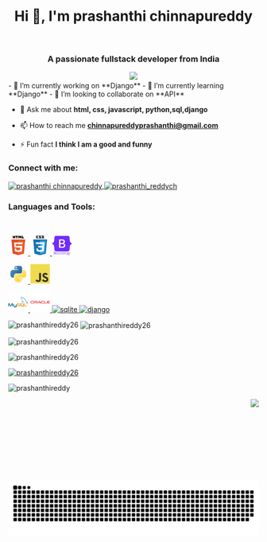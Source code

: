  <h1 align="center">Hi 👋, I'm prashanthi chinnapureddy</h1>
<br> 
<h3 align="center">A passionate fullstack developer from India</h3>
<div align="center">
<img height="150" src="https://media.giphy.com/media/M9gbBd9nbDrOTu1Mqx/giphy.gif"  />
</div>
- 🔭 I’m currently working on **Django**
- 🌱 I’m currently learning **Django**
- 👯 I’m looking to collaborate on **API**

- 💬 Ask me about **html, css, javascript, python,sql,django**

- 📫 How to reach me **chinnapureddyprashanthi@gmail.com**

- ⚡ Fun fact **I think I am a good and funny**
<h3 align="left">Connect with me:</h3>
<p align="left">
<a href="https://linkedin.com/in/prashanthi chinnapureddy" target="blank"><img align="center" src="https://raw.githubusercontent.com/rahuldkjain/github-profile-readme-generator/master/src/images/icons/Social/linked-in-alt.svg" alt="prashanthi chinnapureddy" height="30" width="40" /> </a>
<a href="https://instagram.com/prashanthi_reddych" target="blank"><img align="center" src="https://raw.githubusercontent.com/rahuldkjain/github-profile-readme-generator/master/src/images/icons/Social/instagram.svg" alt="prashanthi_reddych" height="30" width="40" /></a>
</p>
<h3 align="left">Languages and Tools:</h3>
<br>
<p align="left">

<a href="https://www.w3.org/html/" target="_blank" rel="noreferrer"> <img src="https://raw.githubusercontent.com/devicons/devicon/master/icons/html5/html5-original-wordmark.svg" alt="html5" width="40" height="40"/> </a>   <a href="https://www.w3schools.com/css/" target="_blank" rel="noreferrer"> <img src="https://raw.githubusercontent.com/devicons/devicon/master/icons/css3/css3-original-wordmark.svg" alt="css3" width="40" height="40"/>   </a>  <a href="https://getbootstrap.com" target="_blank" rel="noreferrer"> 
<img src="https://raw.githubusercontent.com/devicons/devicon/master/icons/bootstrap/bootstrap-plain-wordmark.svg" alt="bootstrap" width="40" height="40"/> </a> 

<a href="https://www.python.org" target="_blank" rel="noreferrer"> <img src="https://raw.githubusercontent.com/devicons/devicon/master/icons/python/python-original.svg" alt="python" width="40" height="40"/> </a> <a href="https://developer.mozilla.org/en-US/docs/Web/JavaScript" target="_blank" rel="noreferrer"> <img src="https://raw.githubusercontent.com/devicons/devicon/master/icons/javascript/javascript-original.svg" alt="javascript" width="40" height="40"/> </a> 

<a href="https://www.mysql.com/" target="_blank" rel="noreferrer"> <img src="https://raw.githubusercontent.com/devicons/devicon/master/icons/mysql/mysql-original-wordmark.svg" alt="mysql" width="40" height="40"/> </a> <a href="https://www.oracle.com/" target="_blank" rel="noreferrer"> <img src="https://raw.githubusercontent.com/devicons/devicon/master/icons/oracle/oracle-original.svg" alt="oracle" width="40" height="40"/> </a>  <a href="https://www.sqlite.org/" target="_blank" rel="noreferrer"> <img src="https://www.vectorlogo.zone/logos/sqlite/sqlite-icon.svg" alt="sqlite" width="40" height="40"/> </a>
<a href="https://www.djangoproject.com/" target="_blank" rel="noreferrer"> <img src="https://cdn.worldvectorlogo.com/logos/django.svg" alt="django" width="40" height="40"/> </a>


</p>
  
<p><img align="left" src="https://github-readme-stats.vercel.app/api/top-langs?username=prashanthireddy26&show_icons=true&locale=en&layout=compact" alt="prashanthireddy26" /></p>

<p>&nbsp;<img align="center" src="https://github-readme-stats.vercel.app/api?username=prashanthireddy26&show_icons=true&locale=en" alt="prashanthireddy26" /></p>

<p><img align="center" src="https://github-readme-streak-stats.herokuapp.com/?user=prashanthireddy26&" alt="prashanthireddy26" /></p>

<p align="left"> <img src="https://komarev.com/ghpvc/?username=prashanthireddy26&label=Profile%20views&color=0e75b6&style=flat" alt="prashanthireddy26" /> </p>

<p align="left"> <a href="https://github.com/ryo-ma/github-profile-trophy"><img src="https://github-profile-trophy.vercel.app/?username=prashanthireddy26" alt="prashanthireddy26" /></a> </p>

<p align="left"> <img src="https://komarev.com/ghpvc/?username=prashanthireddy26&label=Profile%20views&color=0e75b6&style=flat" alt="prashanthireddy" /> </p>

<img align="right" height="150" src="https://i.imgflip.com/65efzo.gif"  />

<br clear="both">

![snake gif](https://github.com/Prashanthireddy26/Prashanthireddy26/blob/output/github-snake-dark.svg)
